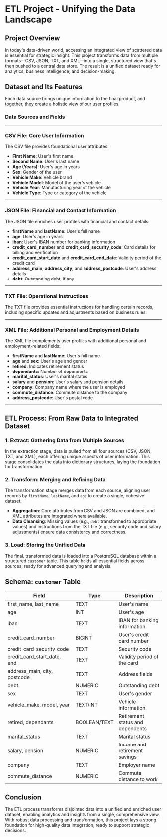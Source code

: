 # ETL Project - Unifying the Data Landscape

## Project Overview

In today's data-driven world, accessing an integrated view of scattered data is essential for strategic insight. This project transforms data from multiple formats—CSV, JSON, TXT, and XML—into a single, structured view that's then pushed to a central data store. The result is a unified dataset ready for analytics, business intelligence, and decision-making.

## Dataset and Its Features

Each data source brings unique information to the final product, and together, they create a holistic view of our user profiles.

### Data Sources and Fields

---

### CSV File: Core User Information

The CSV file provides foundational user attributes:

- **First Name**: User's first name
- **Second Name**: User's last name
- **Age (Years)**: User's age in years
- **Sex**: Gender of the user
- **Vehicle Make**: Vehicle brand
- **Vehicle Model**: Model of the user's vehicle
- **Vehicle Year**: Manufacturing year of the vehicle
- **Vehicle Type**: Type or category of the vehicle

---

### JSON File: Financial and Contact Information

The JSON file enriches user profiles with financial and contact details:

- **firstName** and **lastName**: User's full name
- **age**: User's age in years
- **iban**: User's IBAN number for banking information
- **credit_card_number** and **credit_card_security_code**: Card details for billing and verification
- **credit_card_start_date** and **credit_card_end_date**: Validity period of the credit card
- **address_main**, **address_city**, and **address_postcode**: User's address details
- **debt**: Outstanding debt, if any

---

### TXT File: Operational Instructions

The TXT file provides essential instructions for handling certain records, including specific updates and adjustments based on business rules.

---

### XML File: Additional Personal and Employment Details

The XML file complements user profiles with additional personal and employment-related fields:

- **firstName** and **lastName**: User's full name
- **age** and **sex**: User's age and gender
- **retired**: Indicates retirement status
- **dependants**: Number of dependents
- **marital_status**: User's marital status
- **salary** and **pension**: User's salary and pension details
- **company**: Company name where the user is employed
- **commute_distance**: Commute distance to the company
- **address_postcode**: User's postal code

---

## ETL Process: From Raw Data to Integrated Dataset

### 1. **Extract**: Gathering Data from Multiple Sources

In the extraction stage, data is pulled from all four sources (CSV, JSON, TXT, and XML), each offering unique aspects of user information. This stage consolidates the data into dictionary structures, laying the foundation for transformation.

### 2. **Transform**: Merging and Refining Data

The transformation stage merges data from each source, aligning user records by `firstName`, `lastName`, and `age` to create a single, cohesive dataset.

- **Aggregation**: Core attributes from CSV and JSON are combined, and XML attributes are integrated where available.
- **Data Cleansing**: Missing values (e.g., `debt` transformed to appropriate values) and instructions from the TXT file (e.g., security code and salary adjustments) ensure data consistency and correctness.

### 3. **Load**: Storing the Unified Data

The final, transformed data is loaded into a PostgreSQL database within a structured `customer` table. This table holds all essential fields across sources, ready for advanced querying and analysis.

## Schema: `customer` Table

| Field                       | Type        | Description                                               |
|-----------------------------|-------------|-----------------------------------------------------------|
| first_name, last_name       | TEXT        | User's name                                               |
| age                         | INT         | User's age                                                |
| iban                        | TEXT        | IBAN for banking information                              |
| credit_card_number          | BIGINT      | User's credit card number                                 |
| credit_card_security_code   | TEXT        | Security code                                             |
| credit_card_start_date, end | TEXT        | Validity period of the card                               |
| address_main, city, postcode| TEXT        | Address fields                                            |
| debt                        | NUMERIC     | Outstanding debt                                          |
| sex                         | TEXT        | User's gender                                             |
| vehicle_make, model, year   | TEXT/INT    | Vehicle information                                       |
| retired, dependants         | BOOLEAN/TEXT| Retirement status and dependents                          |
| marital_status              | TEXT        | Marital status                                            |
| salary, pension             | NUMERIC     | Income and retirement savings                             |
| company                     | TEXT        | Employer name                                             |
| commute_distance            | NUMERIC     | Commute distance to work                                  |

## Conclusion

The ETL process transforms disjointed data into a unified and enriched user dataset, enabling analytics and insights from a single, comprehensive view. With robust data processing and transformation, this project lays a strong foundation for high-quality data integration, ready to support strategic decisions.
